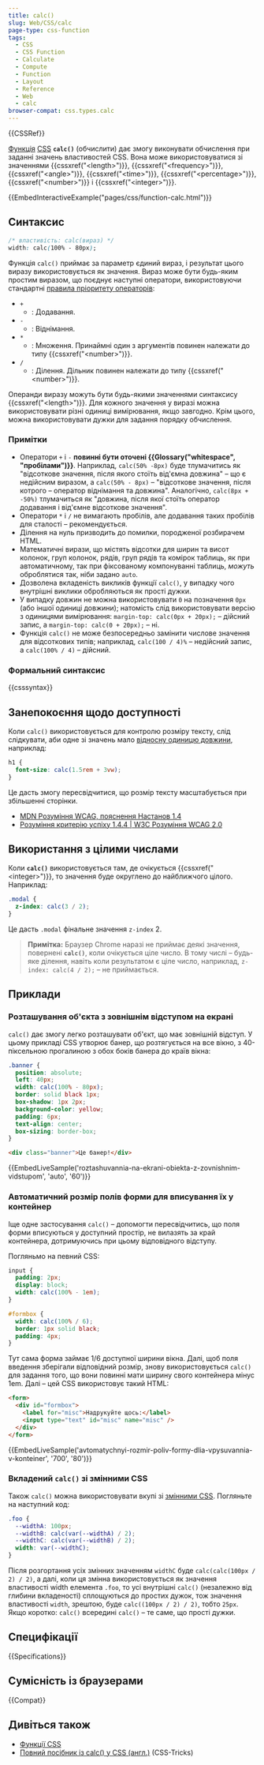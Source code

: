 ```yaml
---
title: calc()
slug: Web/CSS/calc
page-type: css-function
tags:
  - CSS
  - CSS Function
  - Calculate
  - Compute
  - Function
  - Layout
  - Reference
  - Web
  - calc
browser-compat: css.types.calc
---
```


{{CSSRef}}

[Функція](/uk/docs/Web/CSS/CSS_Functions) [CSS](/uk/docs/Web/CSS) **`calc()`** (обчислити) дає змогу виконувати обчислення при заданні значень властивостей CSS. Вона може використовуватися зі значеннями {{cssxref("&lt;length&gt;")}}, {{cssxref("&lt;frequency&gt;")}}, {{cssxref("&lt;angle&gt;")}}, {{cssxref("&lt;time&gt;")}}, {{cssxref("&lt;percentage&gt;")}}, {{cssxref("&lt;number&gt;")}} і {{cssxref("&lt;integer&gt;")}}.

{{EmbedInteractiveExample("pages/css/function-calc.html")}}

## Синтаксис

```css
/* властивість: calc(вираз) */
width: calc(100% - 80px);
```

Функція `calc()` приймає за параметр єдиний вираз, і результат цього виразу використовується як значення. Вираз може бути будь-яким простим виразом, що поєднує наступні оператори, використовуючи стандартні [правила пріоритету операторів](/uk/docs/Learn/JavaScript/First_steps/Math#priorytet-operatoriv):

- `+`
  - : Додавання.
- `-`
  - : Віднімання.
- `*`
  - : Множення. Принаймні один з аргументів повинен належати до типу {{cssxref("&lt;number&gt;")}}.
- `/`
  - : Ділення. Дільник повинен належати до типу {{cssxref("&lt;number&gt;")}}.

Операнди виразу можуть бути будь-якими значеннями синтаксису {{cssxref("&lt;length&gt;")}}. Для кожного значення у виразі можна використовувати різні одиниці вимірювання, якщо завгодно. Крім цього, можна використовувати дужки для задання порядку обчислення.

### Примітки

- Оператори `+` і `-` **повинні бути оточені {{Glossary("whitespace", "пробілами")}}**. Наприклад, `calc(50% -8px)` буде тлумачитись як "відсоткове значення, після якого стоїть від'ємна довжина" – що є недійсним виразом, а `calc(50% - 8px)` – "відсоткове значення, після котрого – оператор віднімання та довжина". Аналогічно, `calc(8px + -50%)` тлумачиться як "довжина, після якої стоїть оператор додавання і від'ємне відсоткове значення".
- Оператори `*` і `/` не вимагають пробілів, але додавання таких пробілів для сталості – рекомендується.
- Ділення на нуль призводить до помилки, породженої розбирачем HTML.
- Математичні вирази, що містять відсотки для ширин та висот колонок, груп колонок, рядів, груп рядів та комірок таблиць, як при автоматичному, так при фіксованому компонуванні таблиць, _можуть_ оброблятися так, ніби задано `auto`.
- Дозволена вкладеність викликів функції `calc()`, у випадку чого внутрішні виклики обробляються як прості дужки.
- У випадку довжин не можна використовувати `0` на позначення `0px` (або іншої одиниці довжини); натомість слід використовувати версію з одиницями вимірювання: `margin-top: calc(0px + 20px);` – дійсний запис, а `margin-top: calc(0 + 20px);` – ні.
- Функція `calc()` не може безпосередньо замінити числове значення для відсоткових типів; наприклад, `calc(100 / 4)%` – недійсний запис, а `calc(100% / 4)` – дійсний.

### Формальний синтаксис

{{csssyntax}}

## Занепокоєння щодо доступності

Коли `calc()` використовується для контролю розміру тексту, слід слідкувати, аби одне зі значень мало [відносну одиницю довжини](/uk/docs/Web/CSS/length#relative_length_units), наприклад:

```css
h1 {
  font-size: calc(1.5rem + 3vw);
}
```

Це дасть змогу пересвідчитися, що розмір тексту масштабується при збільшенні сторінки.

- [MDN Розуміння WCAG, пояснення Настанов 1.4](/uk/docs/Web/Accessibility/Understanding_WCAG/Perceivable#guideline_1.4_make_it_easier_for_users_to_see_and_hear_content_including_separating_foreground_from_background)
- [Розуміння критерію успіху 1.4.4 | W3C Розуміння WCAG 2.0](https://www.w3.org/TR/UNDERSTANDING-WCAG20/visual-audio-contrast-scale.html)

## Використання з цілими числами

Коли **`calc()`** використовується там, де очікується {{cssxref("&lt;integer&gt;")}}, то значення буде округлено до найближчого цілого. Наприклад:

```css
.modal {
  z-index: calc(3 / 2);
}
```

Це дасть `.modal` фінальне значення `z-index` 2.

> **Примітка:** Браузер Chrome наразі не приймає деякі значення, повернені **`calc()`**, коли очікується ціле число.
> В тому числі – будь-яке ділення, навіть коли результатом є ціле число, наприклад, `z-index: calc(4 / 2);` – не приймається.

## Приклади

### Розташування об'єкта з зовнішнім відступом на екрані

`calc()` дає змогу легко розташувати об'єкт, що має зовнішній відступ. У цьому прикладі CSS утворює банер, що розтягується на все вікно, з 40-піксельною прогалиною з обох боків банера до країв вікна:

```css
.banner {
  position: absolute;
  left: 40px;
  width: calc(100% - 80px);
  border: solid black 1px;
  box-shadow: 1px 2px;
  background-color: yellow;
  padding: 6px;
  text-align: center;
  box-sizing: border-box;
}
```

```html
<div class="banner">Це банер!</div>
```

{{EmbedLiveSample('roztashuvannia-na-ekrani-obiekta-z-zovnishnim-vidstupom', 'auto', '60')}}

### Автоматичний розмір полів форми для вписування їх у контейнер

Іще одне застосування `calc()` – допомогти пересвідчитись, що поля форми вписуються у доступний простір, не вилазять за край контейнера, дотримуючись при цьому відповідного відступу.

Погляньмо на певний CSS:

```css
input {
  padding: 2px;
  display: block;
  width: calc(100% - 1em);
}

#formbox {
  width: calc(100% / 6);
  border: 1px solid black;
  padding: 4px;
}
```

Тут сама форма займає 1/6 доступної ширини вікна. Далі, щоб поля введення зберігали відповідний розмір, знову використовується `calc()` для задання того, що вони повинні мати ширину свого контейнера мінус 1em. Далі – цей CSS використовує такий HTML:

```html
<form>
  <div id="formbox">
    <label for="misc">Надрукуйте щось:</label>
    <input type="text" id="misc" name="misc" />
  </div>
</form>
```

{{EmbedLiveSample('avtomatychnyi-rozmir-poliv-formy-dlia-vpysuvannia-v-konteiner', '700', '80')}}

### Вкладений `calc()` зі змінними CSS

Також `calc()` можна використовувати вкупі зі [змінними CSS](/uk/docs/Web/CSS/CSS_Variables). Погляньте на наступний код:

```css
.foo {
  --widthA: 100px;
  --widthB: calc(var(--widthA) / 2);
  --widthC: calc(var(--widthB) / 2);
  width: var(--widthC);
}
```

Після розгортання усіх змінних значенням `widthC` буде `calc(calc(100px / 2) / 2)`, а далі, коли ця змінна використовується як значення властивості width елемента `.foo`, то усі внутрішні `calc()` (незалежно від глибини вкладеності) сплощуються до простих дужок, тож значення властивості `width`, зрештою, буде `calc((100px / 2) / 2)`, тобто `25px`. Якщо коротко: `calc()` всередині `calc()` – те саме, що прості дужки.

## Специфікації

{{Specifications}}

## Сумісність із браузерами

{{Compat}}

## Дивіться також

- [Функції CSS](/uk/docs/Web/CSS/CSS_Functions)
- [Повний посібник із calc() у CSS (англ.)](https://css-tricks.com/a-complete-guide-to-calc-in-css/) (CSS-Tricks)
